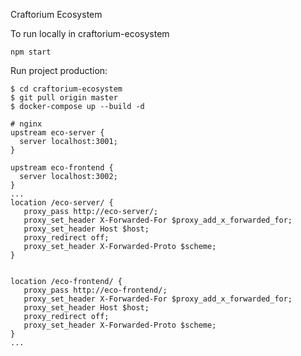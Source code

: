 Craftorium Ecosystem

To run locally in craftorium-ecosystem

```
npm start
```


Run project production:

```shell
$ cd craftorium-ecosystem
$ git pull origin master
$ docker-compose up --build -d
```

```
# nginx 
upstream eco-server {
  server localhost:3001;
}

upstream eco-frontend {
  server localhost:3002;
}
...
location /eco-server/ {
   proxy_pass http://eco-server/;
   proxy_set_header X-Forwarded-For $proxy_add_x_forwarded_for;
   proxy_set_header Host $host;
   proxy_redirect off;
   proxy_set_header X-Forwarded-Proto $scheme;
}


location /eco-frontend/ {
   proxy_pass http://eco-frontend/;
   proxy_set_header X-Forwarded-For $proxy_add_x_forwarded_for;
   proxy_set_header Host $host;
   proxy_redirect off;
   proxy_set_header X-Forwarded-Proto $scheme;
}
...
```